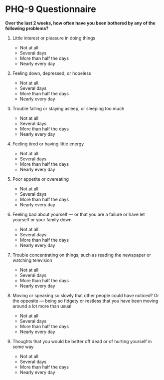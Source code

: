 # PHQ-9 Questionnaire

**Over the last 2 weeks, how often have you been bothered by any of the following problems?**

1. Little interest or pleasure in doing things
   - Not at all
   - Several days
   - More than half the days
   - Nearly every day

2. Feeling down, depressed, or hopeless
   - Not at all
   - Several days
   - More than half the days
   - Nearly every day

3. Trouble falling or staying asleep, or sleeping too much
   - Not at all
   - Several days
   - More than half the days
   - Nearly every day

4. Feeling tired or having little energy
   - Not at all
   - Several days
   - More than half the days
   - Nearly every day

5. Poor appetite or overeating
   - Not at all
   - Several days
   - More than half the days
   - Nearly every day

6. Feeling bad about yourself — or that you are a failure or have let yourself or your family down
   - Not at all
   - Several days
   - More than half the days
   - Nearly every day

7. Trouble concentrating on things, such as reading the newspaper or watching television
   - Not at all
   - Several days
   - More than half the days
   - Nearly every day

8. Moving or speaking so slowly that other people could have noticed? Or the opposite — being so fidgety or restless that you have been moving around a lot more than usual
   - Not at all
   - Several days
   - More than half the days
   - Nearly every day

9. Thoughts that you would be better off dead or of hurting yourself in some way
   - Not at all
   - Several days
   - More than half the days
   - Nearly every day 
